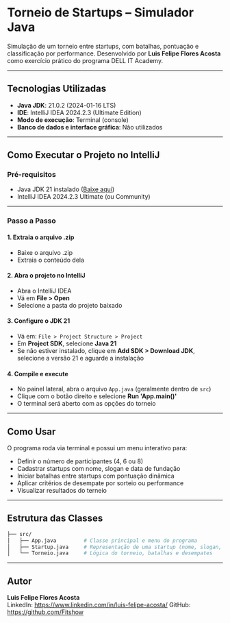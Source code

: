 
# Torneio de Startups – Simulador Java  
Simulação de um torneio entre startups, com batalhas, pontuação e classificação por performance. Desenvolvido por **Luis Felipe Flores Acosta** como exercício prático do programa DELL IT Academy.

---

## Tecnologias Utilizadas

- **Java JDK**: 21.0.2 (2024-01-16 LTS)  
- **IDE**: IntelliJ IDEA 2024.2.3 (Ultimate Edition)  
- **Modo de execução**: Terminal (console)  
- **Banco de dados e interface gráfica**: Não utilizados

---

## Como Executar o Projeto no IntelliJ

### Pré-requisitos

- Java JDK 21 instalado ([Baixe aqui](https://www.oracle.com/java/technologies/javase/jdk21-archive-downloads.html))
- IntelliJ IDEA 2024.2.3 Ultimate (ou Community)

---

### Passo a Passo

#### 1. Extraia o arquivo .zip
- Baixe o arquivo .zip
- Extraia o conteúdo dela

#### 2. Abra o projeto no IntelliJ
- Abra o IntelliJ IDEA
- Vá em **File > Open**
- Selecione a pasta do projeto baixado

#### 3. Configure o JDK 21
- Vá em: `File > Project Structure > Project`
- Em **Project SDK**, selecione **Java 21**
- Se não estiver instalado, clique em **Add SDK > Download JDK**, selecione a versão 21 e aguarde a instalação

#### 4. Compile e execute
- No painel lateral, abra o arquivo `App.java` (geralmente dentro de `src`)
- Clique com o botão direito e selecione **Run 'App.main()'**
- O terminal será aberto com as opções do torneio

---

## Como Usar

O programa roda via terminal e possui um menu interativo para:

- Definir o número de participantes (4, 6 ou 8)
- Cadastrar startups com nome, slogan e data de fundação
- Iniciar batalhas entre startups com pontuação dinâmica
- Aplicar critérios de desempate por sorteio ou performance
- Visualizar resultados do terneio

---

## Estrutura das Classes

```bash
├── src/
│   ├── App.java         # Classe principal e menu do programa
│   ├── Startup.java     # Representação de uma startup (nome, slogan, pontos, etc.)
│   └── Torneio.java     # Lógica do torneio, batalhas e desempates
```

---

## Autor

**Luis Felipe Flores Acosta**  
LinkedIn: https://www.linkedin.com/in/luis-felipe-acosta/
GitHub: https://github.com/Fitshow
